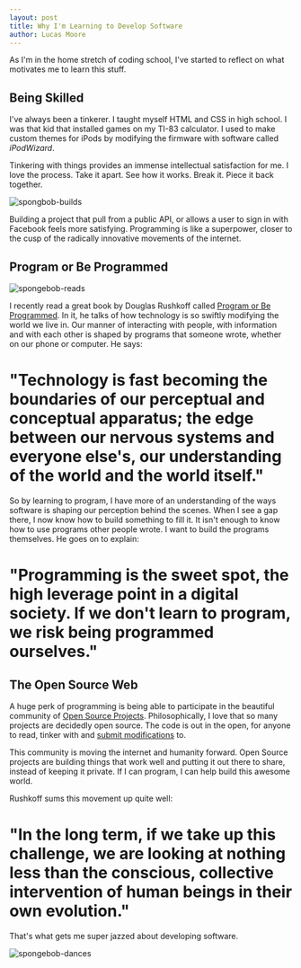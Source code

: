 ```yaml
---
layout: post
title: Why I'm Learning to Develop Software
author: Lucas Moore
---
```


As I'm in the home stretch of coding school, I've started to reflect on what motivates me to learn this stuff.

## Being Skilled

I've always been a tinkerer. I taught myself HTML and CSS in high school. I was that kid that installed games on my TI-83 calculator. I used to make custom themes for iPods by modifying the firmware with software called *iPodWizard*. 

Tinkering with things provides an immense intellectual satisfaction for me. I love the process. Take it apart. See how it works. Break it. Piece it back together.

![spongbob-builds](https://media.giphy.com/media/LlyclUtYHyz8A/giphy.gif)

Building a project that pull from a public API, or allows a user to sign in with Facebook feels more satisfying. Programming is like a superpower, closer to the cusp of the radically innovative movements of the internet. 

## Program or Be Programmed

![spongebob-reads](https://media.giphy.com/media/1C0ibNXMKQeCk/giphy.gif)

I recently read a great book by Douglas Rushkoff called [Program or Be Programmed](http://www.rushkoff.com/books/program-or-be-programmed/). In it, he talks of how technology is so swiftly modifying the world we live in. Our manner of interacting with people, with information and with each other is shaped by programs that someone wrote, whether on our phone or computer. He says: 

# "Technology is fast becoming the boundaries of our perceptual and conceptual apparatus; the edge between our nervous systems and everyone else's, our understanding of the world and the world itself."

So by learning to program, I have more of an understanding of the ways software is shaping our perception behind the scenes. When I see a gap there, I now know how to build something to fill it. It isn't enough to know how to use programs other people wrote. I want to build the programs themselves. He goes on to explain: 

# "Programming is the sweet spot, the high leverage point in a digital society. If we don't learn to program, we risk being programmed ourselves."

## The Open Source Web

A huge perk of programming is being able to participate in the beautiful community of [Open Source Projects](https://opensource.org/faq). Philosophically, I love that so many projects are decidedly open source. The code is out in the open, for anyone to read, tinker with and [submit modifications](https://github.com/jekyll/jekyll/pull/4888) to. 

This community is moving the internet and humanity forward. Open Source projects are building things that work well and putting it out there to share, instead of keeping it private. If I can program, I can help build this awesome world. 

Rushkoff sums this movement up quite well:

# "In the long term, if we take up this challenge, we are looking at nothing less than the conscious, collective intervention of human beings in their own evolution."

That's what gets me super jazzed about developing software. 

![spongebob-dances](https://media.giphy.com/media/9d1Fo0XyIYXzW/giphy.gif)
